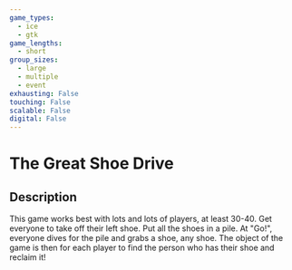 ```yaml
---
game_types:
  - ice
  - gtk
game_lengths:
  - short
group_sizes:
  - large
  - multiple
  - event
exhausting: False
touching: False
scalable: False
digital: False
---
```

# The Great Shoe Drive

## Description
This game works best with lots and lots of players, at least 30-40. Get everyone
to take off their left shoe. Put all the shoes in a pile. At "Go!", everyone dives for the pile and grabs a shoe, any shoe. The object of the game is then for each player to find the person who has their shoe and reclaim it!
